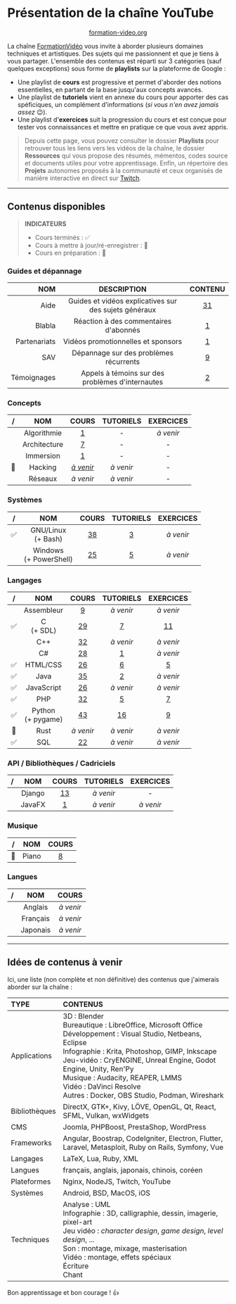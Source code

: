 # Présentation de la chaîne YouTube

<p align="center">
	<img src="https://formation-video.org/img/logo.png" alt=""><br>
	<a href="https://formation-video.org">formation-video.org</a>
</p>

La chaîne [FormationVidéo](https://www.youtube.com/formationvideo8) vous invite à aborder plusieurs domaines techniques et artistiques. Des sujets qui me passionnent et que je tiens à vous partager. L'ensemble des contenus est réparti sur 3 catégories (sauf quelques exceptions) sous forme de **playlists** sur la plateforme de Google :

+ Une playlist de **cours** est progressive et permet d'aborder des notions essentielles, en partant de la base jusqu'aux concepts avancés.
+ Une playlist de **tutoriels** vient en annexe du cours pour apporter des cas spéficiques, un complément d'informations (_si vous n'en avez jamais assez_ 😉).
+ Une playlist d'**exercices** suit la progression du cours et est conçue pour tester vos connaissances et mettre en pratique ce que vous avez appris.

> Depuis cette page, vous pouvez consulter le dossier **Playlists** pour retrouver tous les liens vers les vidéos de la chaîne, le dossier **Ressources** qui vous propose des résumés, mémentos, codes source et documents utiles pour votre apprentissage. Enfin, un répertoire des **Projets** autonomes proposés à la communauté et ceux organisés de manière interactive en direct sur [Twitch](https://www.twitch.tv/jachampagne).

---

## Contenus disponibles

> **INDICATEURS**
> + Cours terminés : ✅
> + Cours à mettre à jour/ré-enregistrer : 🔁
> + Cours en préparation : 🚧

### Guides et dépannage

|NOM|DESCRIPTION|CONTENU|
|--:|:--:|:--:|
|Aide|Guides et vidéos explicatives sur des sujets généraux|[31](Playlists/aide.md)|
|Blabla|Réaction à des commentaires d'abonnés|[1](Playlists/blabla.md)|
|Partenariats|Vidéos promotionnelles et sponsors|[1](Playlists/partenariats.md)|
|SAV|Dépannage sur des problèmes récurrents|[9](Playlists/sav.md)|
|Témoignages|Appels à témoins sur des problèmes d'internautes|[2](Playlists/temoignages.md)|

### Concepts

|/|NOM|COURS|TUTORIELS|EXERCICES|
|:--:|:--:|:--:|:--:|:--:|
||Algorithmie|[1](Playlists/algorithmie-cours.md)|-|_à venir_|
||Architecture|[7](Playlists/architecture.md)|-|-|
||Immersion|[1](Playlists/immersion.md)|-|-|
|🚧|Hacking|[_à venir_](https://jasonchampagne.fr/static/faq-youtube.html)|_à venir_|-|
||Réseaux|_à venir_|_à venir_|-|

### Systèmes

|/|NOM|COURS|TUTORIELS|EXERCICES|
|:--:|:--:|:--:|:--:|:--:|
|✅|GNU/Linux<br>(+ Bash)|[38](Playlists/gnu-linux-cours.md)|[3](Playlists/gnu-linux-tutoriels.md)|_à venir_|
||Windows<br>(+ PowerShell)|[25](Playlists/windows-cours.md)|[5](Playlists/windows-tutoriels.md)|_à venir_|

### Langages

|/|NOM|COURS|TUTORIELS|EXERCICES|
|:--:|:--:|:--:|:--:|:--:|
||Assembleur|[9](Playlists/assembleur-cours.md)|_à venir_|_à venir_|
|✅|C<br>(+ SDL)|[29](Playlists/c-cours.md)|[7](Playlists/c-tutoriels.md)|[11](Playlists/c-exercices.md)|
||C++|[32](Playlists/cpp-cours.md)|_à venir_|_à venir_|
||C#|[28](Playlists/csharp-cours.md)|[1](Playlists/csharp-tutoriels.md)|_à venir_|
|✅|HTML/CSS|[26](Playlists/html-css-cours.md)|[6](Playlists/html-css-tutoriels.md)|[5](Playlists/html-css-exercices.md)|
|✅|Java|[35](Playlists/java-cours.md)|[2](Playlists/java-tutoriels.md)|_à venir_|
|✅|JavaScript|[26](Playlists/javascript-cours.md)|_à venir_|_à venir_|
|✅|PHP|[32](Playlists/php-cours.md)|[5](Playlists/php-tutoriels.md)|[7](Playlists/php-exercices.md)|
|✅|Python<br>(+ pygame)|[43](Playlists/python-cours.md)|[16](Playlists/python-tutoriels.md)|[9](Playlists/python-exercices.md)|
|🚧|Rust|_à venir_|_à venir_|_à venir_|
|✅|SQL|[22](Playlists/sql-cours.md)|_à venir_|_à venir_|

### API / Bibliothèques / Cadriciels

|/|NOM|COURS|TUTORIELS|EXERCICES|
|:--:|:--:|:--:|:--:|:--:|
||Django|[13](Playlists/django-cours.md)|_à venir_|-|
||JavaFX|[1](Playlists/javafx-cours.md)|_à venir_|_à venir_|

### Musique

|/|NOM|COURS|
|:--:|:--:|:--:|
|🔁|Piano|[8](Playlists/piano-cours.md)|

### Langues

|/|NOM|COURS|
|:--:|:--:|:--:|
||Anglais|_à venir_|
||Français|_à venir_|
||Japonais|_à venir_|

---

## Idées de contenus à venir

Ici, une liste (non complète et non définitive) des contenus que j'aimerais aborder sur la chaîne :

|TYPE|CONTENUS|
|:--|:--|
|Applications|3D : Blender<br>Bureautique : LibreOffice, Microsoft Office<br>Développement : Visual Studio, Netbeans, Eclipse<br>Infographie : Krita, Photoshop, GIMP, Inkscape<br>Jeu-vidéo : CryENGINE, Unreal Engine, Godot Engine, Unity, Ren'Py<br>Musique : Audacity, REAPER, LMMS<br>Vidéo : DaVinci Resolve<br>Autres : Docker, OBS Studio, Podman, Wireshark|
|Bibliothèques|DirectX, GTK+, Kivy, LÖVE, OpenGL, Qt, React, SFML, Vulkan, wxWidgets|
|CMS|Joomla, PHPBoost, PrestaShop, WordPress|
|Frameworks|Angular, Boostrap, CodeIgniter, Electron, Flutter, Laravel, Metasploit, Ruby on Rails, Symfony, Vue|
|Langages|LaTeX, Lua, Ruby, XML|
|Langues|français, anglais, japonais, chinois, coréen|
|Plateformes|Nginx, NodeJS, Twitch, YouTube|
|Systèmes|Android, BSD, MacOS, iOS|
|Techniques|Analyse : UML<br>Infographie : 3D, calligraphie, dessin, imagerie, pixel-art<br>Jeu vidéo : _character design_, _game design_, _level design_, ...<br>Son : montage, mixage, masterisation<br>Vidéo : montage, effets spéciaux<br>Écriture<br>Chant|

Bon apprentissage et bon courage ! 👍
